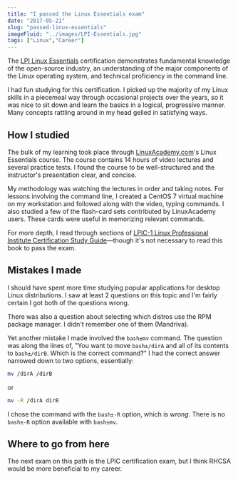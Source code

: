 ```yaml
---
title: "I passed the Linux Essentials exam"
date: "2017-05-21"
slug: "passed-linux-essentials"
imageFluid: "../images/LPI-Essentials.jpg"
tags: ["Linux","Career"]
---
```


The [LPI Linux Essentials](https://www.lpi.org/our-certifications/linux-essentials-overview) certification demonstrates fundamental knowledge of the open-source industry, an understanding of the major components of the Linux operating system, and technical proficiency in the command line.

I had fun studying for this certification. I picked up the majority of my Linux skills in a piecemeal way through occasional projects over the years, so it was nice to sit down and learn the basics in a logical, progressive manner. Many concepts rattling around in my head gelled in satisfying ways.

## How I studied

The bulk of my learning took place through [LinuxAcademy.com](https://linuxacademy.com)'s Linux Essentials course. The course contains 14 hours of video lectures and several practice tests. I found the course to be well-structured and the instructor's presentation clear, and concise.

My methodology was watching the lectures in order and taking notes. For lessons involving the command line, I created a CentOS 7 virtual machine on my workstation and followed along with the video, typing commands. I also studied a few of the flash-card sets contributed by LinuxAcademy users. These cards were useful in memorizing relevant commands.

For more depth, I read through sections of [LPIC-1 Linux Professional Institute Certification Study Guide](http://amzn.to/2rpmgZE)—though it's not necessary to read this book to pass the exam.

## Mistakes I made

I should have spent more time studying popular applications for desktop Linux distributions. I saw at least 2 questions on this topic and I'm fairly certain I got both of the questions wrong.

There was also a question about selecting which distros use the RPM package manager. I didn't remember one of them (Mandriva).

Yet another mistake I made involved the `bash±mv` command. The question was along the lines of, "You want to move `bash±/dirA` and all of its contents to `bash±/dirB`. Which is the correct command?" I had the correct answer narrowed down to two options, essentially:

```bash
mv /dirA /dirB
```

or

```bash
mv -R /dirA dirB
```

I chose the command with the `bash±-R` option, which is *wrong*. There is no `bash±-R` option available with `bash±mv`.

## Where to go from here

The next exam on this path is the LPIC certification exam, but I think RHCSA would be more beneficial to my career.
